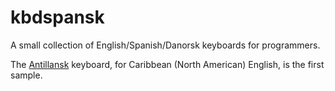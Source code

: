 # kbdspansk

A small collection of English/Spanish/Danorsk keyboards for programmers.

The [Antillansk](antillespansk/layout.html) keyboard, for Caribbean (North American) English, is the first sample.
